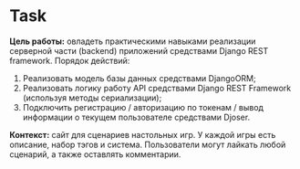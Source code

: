 # Task
**Цель работы:** овладеть практическими навыками реализации серверной части (backend) приложений средствами Django REST framework.
Порядок действий:
1. Реализовать модель базы данных средствами DjangoORM;
2. Реализовать логику работу API средствами Django REST Framework (используя методы сериализации);
3. Подключить регистрацию / авторизацию по токенам / вывод информации о текущем пользователе средствами Djoser.

**Контекст:** сайт для сценариев настольных игр. У каждой игры есть описание, набор тэгов и система. Пользователи могут лайкать любой сценарий, а также оставлять комментарии.